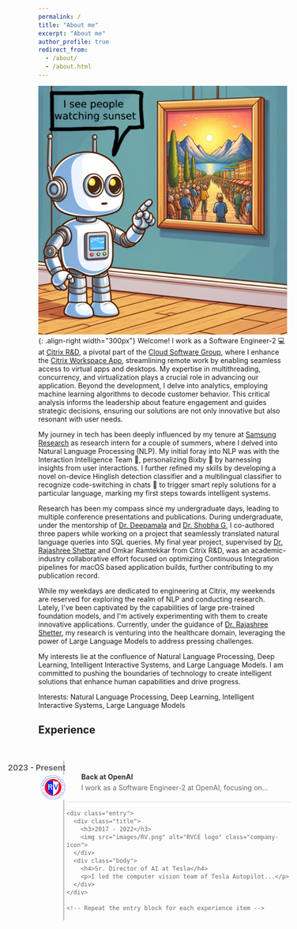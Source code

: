 ```yaml
---
permalink: /
title: "About me"
excerpt: "About me"
author_profile: true
redirect_from: 
  - /about/
  - /about.html
---
```


![Motivation](images/quote3.png){: .align-right width="300px"}
Welcome! I work as a Software Engineer-2 &#x1F4BB; at [Citrix R&D](https://www.citrix.com/about/), a pivotal part of the [Cloud Software Group](https://www.cloud.com/), where I enhance the [Citrix Workspace App](https://docs.citrix.com/en-us/citrix-workspace-app-for-mac.html), streamlining remote work by enabling seamless access to virtual apps and desktops. My expertise in multithreading, concurrency, and virtualization plays a crucial role in advancing our application. Beyond the development, I delve into analytics, employing machine learning algorithms to decode customer behavior. This critical analysis informs the leadership about feature engagement and guides strategic decisions, ensuring our solutions are not only innovative but also resonant with user needs.

My journey in tech has been deeply influenced by my tenure at [Samsung Research](https://research.samsung.com/sri-b) as research intern for a couple of summers, where I delved into Natural Language Processing (NLP). My initial foray into NLP was with the Interaction Intelligence Team &#x1F9E0;, personalizing Bixby &#x1F916; by harnessing insights from user interactions. I further refined my skills by developing a novel on-device Hinglish detection classifier and a multilingual classifier to recognize code-switching in chats &#x1F4AC; to trigger smart reply solutions for a particular language, marking my first steps towards intelligent systems.

Research has been my compass since my undergraduate days, leading to multiple conference presentations and publications. During undergraduate, under the mentorship of [Dr. Deepamala](https://rvce.edu.in/cs-deepamala) and [Dr. Shobha G](https://rvce.edu.in/cs-shobhag), I co-authored three papers while working on a project that seamlessly translated natural language queries into SQL queries. My final year project, supervised by [Dr. Rajashree Shettar]() and Omkar Ramtekkar from Citrix R&D, was an academic-industry collaborative effort focused on optimizing Continuous Integration pipelines for macOS based application builds, further contributing to my publication record.

While my weekdays are dedicated to engineering at Citrix, my weekends are reserved for exploring the realm of NLP and conducting research. Lately, I've been captivated by the capabilities of large pre-trained foundation models, and I'm actively experimenting with them to create innovative applications. Currently, under the guidance of [Dr. Rajashree Shetter](https://rvce.edu.in//cs-rajashree), my research is venturing into the healthcare domain, leveraging the power of Large Language Models to address pressing challenges.

My interests lie at the confluence of Natural Language Processing, Deep Learning, Intelligent Interactive Systems, and Large Language Models. I am committed to pushing the boundaries of technology to create intelligent solutions that enhance human capabilities and drive progress.

Interests: Natural Language Processing, Deep Learning, Intelligent Interactive Systems, Large Language Models

<section>
  <h2>Experience</h2>

  <div class="timeline">
    <div class="entry">
      <div class="title">
        <h3>2023 - Present</h3>
        <img src="images/RV.png" alt="RVCE logo" class="company-icon">
      </div>
      <div class="body">
        <h4>Back at OpenAI</h4>
        <p>I work as a Software Engineer-2 at OpenAI, focusing on...</p>
      </div>
    </div>

    <div class="entry">
      <div class="title">
        <h3>2017 - 2022</h3>
        <img src="images/RV.png" alt="RVCE logo" class="company-icon">
      </div>
      <div class="body">
        <h4>Sr. Director of AI at Tesla</h4>
        <p>I led the computer vision team of Tesla Autopilot...</p>
      </div>
    </div>

    <!-- Repeat the entry block for each experience item -->
  </div>
</section>

<style>
  .timeline {
    border-left: 3px solid #cccccc;
    border-bottom-right-radius: 4px;
    border-top-right-radius: 4px;
    color: #666666;
    margin: 50px;
    padding: 4px;
    position: relative;
    width: 90%;
  }
  .timeline .entry {
    border-bottom: 1px solid #dddddd;
    padding: 20px 0px;
    position: relative;
  }
  .timeline .entry .title {
    left: -217px;
    padding: 0 15px;
    position: absolute;
    text-align: right;
    top: 0;
    width: 200px;
  }
  .timeline .entry .title h3 {
    margin: 0;
    padding: 0;
    font-size: 16px;
  }
  .timeline .entry .title .company-icon {
    width: 50px; /* Adjust size as needed */
    height: auto;
    margin-top: 5px; /* Adjust spacing as needed */
  }
  .timeline .entry .body {
    margin-left: 30px; /* Adjust based on the size of your icons */
  }
  .timeline .entry .body h4 {
    margin: 0;
    color: #333333;
  }
  .timeline .entry .body p {
    margin: 5px 0 0 0;
    padding: 0;
  }
</style>

